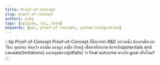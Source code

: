 ```yaml
---
title: Proof-of-Concept
slug: proof-of-concept
authors: piky
tags: [opinion, fyi, note]
keywords: [poc, proof-of-concept, system-integration]
---
```

:::tip Proof-of-Concept
Proof-of-Concept ก็คือการทำ R&D อย่างหนึ่ง
ต้องอาศัยเวลา วิริยะ อุตสาหะ ค้นคว้า ลองผิด ลองถูก ลงมือ เรียนรู้ เพื่อหาศักยภาพ ข้อจำกัด(potentials and caveats/limitations) และหลุมพราง(pitfalls)
ว่า final outcome ตรงกับ goal หรือไหม?
:::